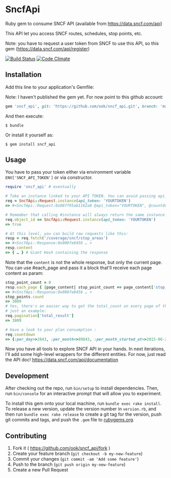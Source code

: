 # SncfApi

Ruby gem to consume SNCF API (available from https://data.sncf.com/api)

This API let you access SNCF routes, schedules, stop points, etc.

Note: you have to request a user token from SNCF to use this API, so this gem (https://data.sncf.com/api/register)

[![Build Status](https://travis-ci.org/ook/sncf_api.svg)](https://travis-ci.org/ook/sncf_api)
[![Code Climate](https://codeclimate.com/github/ook/sncf_api/badges/gpa.svg)](https://codeclimate.com/github/ook/sncf_api)

## Installation

Add this line to your application's Gemfile:

Note: I haven't published the gem yet. For now point to this github account:

```ruby
gem 'sncf_api', git: 'https://github.com/ook/sncf_api.git', branch: 'master'
```

And then execute:

    $ bundle

Or install it yourself as:

    $ gem install sncf_api

## Usage

You have to pass your token either via environment variable `ENV['SNCF_API_TOKEN']` or via constructor.

```ruby
require 'sncf_api' # eventually

# Take an instance linked to your API TOKEN. You can avoid passing api_token if ENV['SNCF_API_TOKEN'] is defined
req = SncfApi::Request.instance(api_token: 'YOURTOKEN')
=> #<SncfApi::Request:0x007f95ab1162a8 @api_token="YOURTOKEN", @countdown={:per_day=>2997, :per_month=>89997, :per_month_started_at=>2015-06-19 12:01:03 UTC, :per_day_started_at=>2015-06-19 12:01:03 UTC}, @plan={:per_day=>3000, :per_month=>90000}>

# Remember that calling #instance will always return the same instance for a given token, so instead of keeping a req reference, you can just call instance again:
req.object_id == SncfApi::Request.instance(api_token: 'YOURTOKEN')
=> true

# At this level, you can build raw requests like this:
resp = req.fetch('/coverage/sncf/stop_areas')
=> #<SncfApi::Response:0x008fe8456 … >
resp.content
=> { … } # Giant Hash containing the response

```

Note that the `content` is not the whole response, but only the current page. You can use #each_page and pass it a block that'll receive each page content as param:

```ruby
stop_point_count = 0
resp.each_page { |page_content| stop_point_count += page_content['stop_points'].length }
=> #<SncfApi::Response:0x008fe8456 … >
stop_points.count
=> 3809
# Yes, there's an easier way to get the total_count on every page of the API, but that's
# just an example:
req.pagination['total_result']
=> 3809

# Have a look to your plan consumption :
req.countdown
=> {:per_day=>2843, :per_month=>89843, :per_month_started_at=>2015-06-23 11:35:41 UTC, :per_day_started_at=>2015-06-23 11:35:41 UTC}
```

Now you have all tools to explore SNCF API in your hands. In next iterations, I'll add some high-level wrappers for the different entities.
For now, just read the API doc! https://data.sncf.com/api/documentation

## Development

After checking out the repo, run `bin/setup` to install dependencies. Then, run `bin/console` for an interactive prompt that will allow you to experiment.

To install this gem onto your local machine, run `bundle exec rake install`. To release a new version, update the version number in `version.rb`, and then run `bundle exec rake release` to create a git tag for the version, push git commits and tags, and push the `.gem` file to [rubygems.org](https://rubygems.org).

## Contributing

1. Fork it ( https://github.com/ook/sncf_api/fork )
2. Create your feature branch (`git checkout -b my-new-feature`)
3. Commit your changes (`git commit -am 'Add some feature'`)
4. Push to the branch (`git push origin my-new-feature`)
5. Create a new Pull Request
